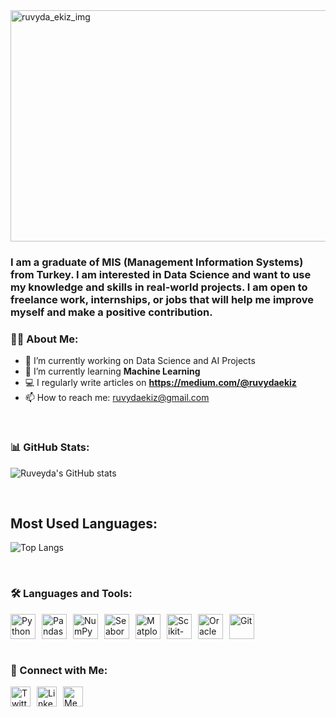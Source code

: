 <div>
  <img width="1193" height="370" alt="ruvyda_ekiz_img" src="https://github.com/user-attachments/assets/833b9a97-2775-4ac2-b316-e37621f9b317" />
</div>

<h3>I am a graduate of MIS (Management Information Systems) from Turkey. I am interested in Data Science and want to use my knowledge and skills in real-world projects. I am open to freelance work, internships, or jobs that will help me improve myself and make a positive contribution.</h3>


### 👩‍💻 About Me:
- 🔭 I’m currently working on Data Science and AI Projects
- 🌱 I’m currently learning **Machine Learning**
- 💻 I regularly write articles on **https://medium.com/@ruvydaekiz**
- 📫 How to reach me: ruvydaekiz@gmail.com

<br>

### 📊 GitHub Stats:

![Ruveyda's GitHub stats](https://github-readme-stats.vercel.app/api?username=ruvydaekizz&show_icons=true&theme=shadow_blue)

<br>

## Most Used Languages:

![Top Langs](https://github-readme-stats.vercel.app/api/top-langs/?username=ruvydaekizz&layout=compact&theme=shadow_blue)

<br>

### 🛠️ Languages and Tools:

<div style="display: flex; align-items: center; gap: 10px;">
  <!-- Python -->
  <a href="https://www.python.org/" target="_blank" style="display: inline-block;">
    <img src="https://cdn.jsdelivr.net/gh/devicons/devicon/icons/python/python-original.svg" alt="Python" style="width: 40px; height: 40px;" />
  </a>

  <!-- Pandas -->
  <a href="https://pandas.pydata.org/" target="_blank" style="display: inline-block;">
    <img src="https://cdn.jsdelivr.net/gh/devicons/devicon/icons/pandas/pandas-original.svg" alt="Pandas" style="width: 40px; height: 40px;" />
  </a>

  <!-- NumPy -->
  <a href="https://numpy.org/" target="_blank" style="display: inline-block;">
    <img src="https://cdn.jsdelivr.net/gh/devicons/devicon/icons/numpy/numpy-original.svg" alt="NumPy" style="width: 40px; height: 40px;" />
  </a>

  <!-- Seaborn -->
  <a href="https://seaborn.pydata.org/" target="_blank" style="display: inline-block;">
  <img src="https://worldvectorlogo.com/logo/seaborn-1.png" alt="Seaborn" style="width: 40px; height: 40px;" />
  </a>

  <!-- Matplotlib -->
  <a href="https://matplotlib.org/" target="_blank" style="display: inline-block;">
    <img src="https://cdn.jsdelivr.net/gh/devicons/devicon/icons/matplotlib/matplotlib-original.svg" alt="Matplotlib" style="width: 40px; height: 40px;" />
  </a>

  <!-- Scikit-learn -->
  <a href="https://scikit-learn.org/" target="_blank" style="display: inline-block;">
    <img src="https://upload.wikimedia.org/wikipedia/commons/0/05/Scikit_learn_logo_small.svg" alt="Scikit-learn" style="width: 40px; height: 40px;" />
  </a>

  <!-- Oracle SQL -->
  <a href="https://www.oracle.com/database/technologies/appdev/sql.html" target="_blank" style="display: inline-block;">
    <img src="https://cdn.jsdelivr.net/gh/devicons/devicon/icons/oracle/oracle-original.svg" alt="Oracle SQL" style="width: 40px; height: 40px;" />
  </a>

  <!-- Git -->
  <a href="https://git-scm.com/" target="_blank" style="display: inline-block;">
    <img src="https://cdn.jsdelivr.net/gh/devicons/devicon/icons/git/git-original.svg" alt="Git" style="width: 40px; height: 40px;" />
  </a>
</div>

<br>

### 🔗 Connect with Me:

<div style="display: flex; align-items: center; gap: 10px;">
  <!-- Twitter -->
  <a href="https://x.com/ruvydaekiz" target="_blank" style="display: inline-block;">
    <img src="https://cdn.jsdelivr.net/gh/devicons/devicon/icons/twitter/twitter-original.svg" alt="Twitter" style="width: 32px; height: 32px;" />
  </a>
  
  <!-- LinkedIn -->
  <a href="https://www.linkedin.com/in/ruveyda-ekiz" target="_blank" style="display: inline-block;">
    <img src="https://cdn.jsdelivr.net/gh/devicons/devicon/icons/linkedin/linkedin-original.svg" alt="LinkedIn" style="width: 32px; height: 32px;" />
  </a>
  
  <!-- Medium -->
   <a href="https://medium.com/@ruvydaekiz" target="_blank" style="display: inline-block;">
    <img src="https://upload.wikimedia.org/wikipedia/commons/e/ec/Medium_logo_Monogram.svg" alt="Medium" style="width: 32px; height: 32px;" />
  </a>
</div>




